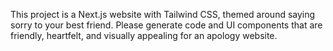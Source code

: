 <!-- Use this file to provide workspace-specific custom instructions to Copilot. For more details, visit https://code.visualstudio.com/docs/copilot/copilot-customization#_use-a-githubcopilotinstructionsmd-file -->

This project is a Next.js website with Tailwind CSS, themed around saying sorry to your best friend. Please generate code and UI components that are friendly, heartfelt, and visually appealing for an apology website.

